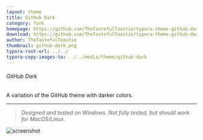 ```yaml
---
layout: theme
title: GitHub Dark
category: fork
homepage: https://github.com/TheTastefulToastie/typora-theme-github-dark
download: https://github.com/TheTastefulToastie/typora-theme-github-dark/archive/master.zip
author: TheTastefulToastie
thumbnail: github-dark.png
typora-root-url: ../../
typora-copy-images-to: ../../media/theme/github-dark
---
```


###### GitHub Dark

A variation of the GitHub theme with darker colors.

----

> *Designed and tested on Windows. Not fully tested, but should work for MacOS/Linux.*

![screenshot](/media/theme/github-dark/github-dark.png)
